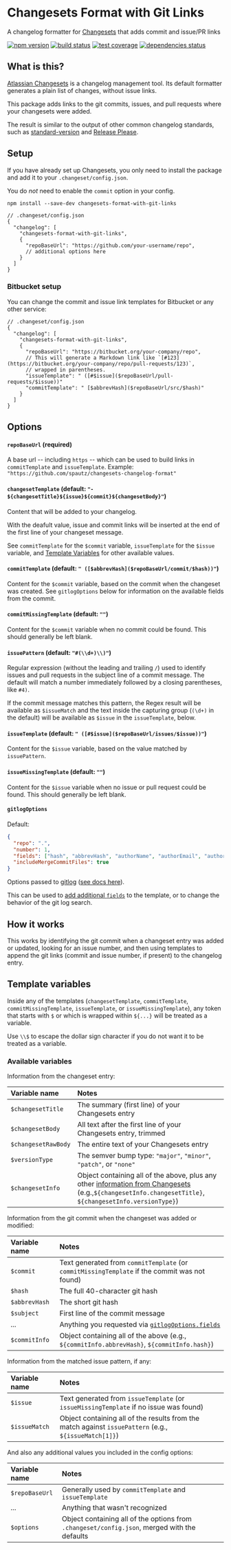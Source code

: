 # Changesets Format with Git Links

A changelog formatter for [Changesets](https://github.com/changesets/changesets) that adds commit and issue/PR links

[![npm version](https://img.shields.io/npm/v/changesets-format-with-git-links.svg)](https://www.npmjs.com/package/changesets-format-with-git-links)
[![build status](https://github.com/spautz/changesets-changelog-format/workflows/CI/badge.svg)](https://github.com/spautz/changesets-changelog-format/actions)
[![test coverage](https://img.shields.io/coveralls/github/spautz/changesets-changelog-format/main.svg)](https://coveralls.io/github/spautz/changesets-changelog-format?branch=main)
[![dependencies status](https://img.shields.io/librariesio/release/npm/changesets-format-with-git-links.svg)](https://libraries.io/github/spautz/changesets-changelog-format)

## What is this?

[Atlassian Changesets](https://github.com/changesets/changesets) is a changelog management tool. Its default formatter
generates a plain list of changes, without issue links.

This package adds links to the git commits, issues, and pull requests where your changesets were added.

The result is similar to the output of other common changelog standards, such as
[standard-version](https://github.com/conventional-changelog/standard-version/blob/master/CHANGELOG.md)
and [Release Please](https://github.com/googleapis/release-please/blob/main/CHANGELOG.md).

## Setup

If you have already set up Changesets, you only need to install the package and add it to your `.changeset/config.json`.

You do _not_ need to enable the `commit` option in your config.

```shell
npm install --save-dev changesets-format-with-git-links
```

```
// .changeset/config.json
{
  "changelog": [
    "changesets-format-with-git-links",
    {
      "repoBaseUrl": "https://github.com/your-username/repo",
      // additional options here
    }
  ]
}
```

### Bitbucket setup

You can change the commit and issue link templates for Bitbucket or any other service:

```
// .changeset/config.json
{
  "changelog": [
    "changesets-format-with-git-links",
    {
      "repoBaseUrl": "https://bitbucket.org/your-company/repo",
      // This will generate a Markdown link like `[#123](https://bitbucket.org/your-company/repo/pull-requests/123)`,
      // wrapped in parentheses.
      "issueTemplate": " ([#$issue]($repoBaseUrl/pull-requests/$issue))"
      "commitTemplate": " [$abbrevHash]($repoBaseUrl/src/$hash)"
    }
  ]
}
```

## Options

#### `repoBaseUrl` (required)

A base url -- including `https` -- which can be used to build links in `commitTemplate` and `issueTemplate`.
Example: `"https://github.com/spautz/changesets-changelog-format"`

#### `changesetTemplate` (default: `"- ${changesetTitle}${issue}${commit}${changesetBody}"`)

Content that will be added to your changelog.

With the deafult value, issue and commit links will be inserted at the end of the first line of your changeset message.

See `commitTemplate` for the `$commit` variable, `issueTemplate` for the `$issue` variable, and [Template Variables](#template-variables)
for other available values.

#### `commitTemplate` (default: `" ([$abbrevHash]($repoBaseUrl/commit/$hash))"`)

Content for the `$commit` variable, based on the commit when the changeset was created.
See `gitlogOptions` below for information on the available fields from the commit.

#### `commitMissingTemplate` (default: `""`)

Content for the `$commit` variable when no commit could be found. This should generally be left blank.

#### `issuePattern` (default: `"#(\\d+)\\)"`)

Regular expression (without the leading and trailing `/`) used to identify issues and pull requests in the subject line
of a commit message. The default will match a number immediately followed by a closing parentheses, like `#4)`.

If the commit message matches this pattern, the Regex result will be available as `$issueMatch` and the text inside the
capturing group (`(\d+)` in the default) will be available as `$issue` in the `issueTemplate`, below.

#### `issueTemplate` (default: `" ([#$issue]($repoBaseUrl/issues/$issue))"`)

Content for the `$issue` variable, based on the value matched by `issuePattern`.

#### `issueMissingTemplate` (default: `""`)

Content for the `$issue` variable when no issue or pull request could be found. This should generally be left blank.

#### `gitlogOptions`

Default:

```json
{
  "repo": ".",
  "number": 1,
  "fields": ["hash", "abbrevHash", "authorName", "authorEmail", "authorDate", "subject"],
  "includeMergeCommitFiles": true
}
```

Options passed to [gitlog](https://github.com/domharrington/node-gitlog) ([see docs here](https://github.com/domharrington/node-gitlog#options)).

This can be used to [add additional `fields`](https://github.com/domharrington/node-gitlog#user-content-optional-fields) to the template, or to change the
behavior of the git log search.

## How it works

This works by identifying the git commit when a changeset entry was added or updated, looking for an issue number,
and then using templates to append the git links (commit and issue number, if present) to the changelog entry.

## Template variables

Inside any of the templates (`changesetTemplate`, `commitTemplate`, `commitMissingTemplate`, `issueTemplate`, or `issueMissingTemplate`),
any token that starts with `$` or which is wrapped within `${...}` will be treated as a variable.

Use `\\$` to escape the dollar sign character if you do not want it to be treated as a variable.

### Available variables

Information from the changeset entry:

| Variable name       | Notes                                                                                                                                                                                                                                             |
| :------------------ | :------------------------------------------------------------------------------------------------------------------------------------------------------------------------------------------------------------------------------------------------ |
| `$changesetTitle`   | The summary (first line) of your Changesets entry                                                                                                                                                                                                 |
| `$changesetBody`    | All text after the first line of your Changesets entry, trimmed                                                                                                                                                                                   |
| `$changesetRawBody` | The entire text of your Changesets entry                                                                                                                                                                                                          |
| `$versionType`      | The semver bump type: `"major"`, `"minor"`, `"patch"`, or `"none"`                                                                                                                                                                                |
| `$changesetInfo`    | Object containing all of the above, plus any other [information from Changesets](https://github.com/changesets/changesets/blob/main/packages/types/src/index.ts#L28-L31) (e.g.,`${changesetInfo.changesetTitle}`, `${changesetInfo.versionType}`) |

Information from the git commit when the changeset was added or modified:

| Variable name | Notes                                                                                                                          |
| :------------ | :----------------------------------------------------------------------------------------------------------------------------- |
| `$commit`     | Text generated from `commitTemplate` (or `commitMissingTemplate` if the commit was not found)                                  |
| `$hash`       | The full 40-character git hash                                                                                                 |
| `$abbrevHash` | The short git hash                                                                                                             |
| `$subject`    | First line of the commit message                                                                                               |
| ...           | Anything you requested via [`gitlogOptions.fields`](https://github.com/domharrington/node-gitlog#user-content-optional-fields) |
| `$commitInfo` | Object containing all of the above (e.g., `${commitInfo.abbrevHash}`, `${commitInfo.hash}`)                                    |

Information from the matched issue pattern, if any:

| Variable name | Notes                                                                                                 |
| :------------ | :---------------------------------------------------------------------------------------------------- |
| `$issue`      | Text generated from `issueTemplate` (or `issueMissingTemplate` if no issue was found)                 |
| `$issueMatch` | Object containing all of the results from the match against `issuePattern` (e.g., `${issueMatch[1]}`) |

And also any additional values you included in the config options:

| Variable name  | Notes                                                                                        |
| :------------- | :------------------------------------------------------------------------------------------- |
| `$repoBaseUrl` | Generally used by `commitTemplate` and `issueTemplate`                                       |
| ...            | Anything that wasn't recognized                                                              |
| `$options`     | Object containing all of the options from `.changeset/config.json`, merged with the defaults |
